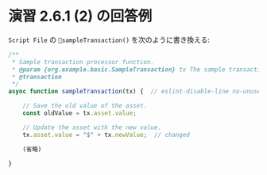 # 演習 2.6.1 (2) の回答例

`Script File` の `sampleTransaction()` を次のように書き換える:

```javascript
/**
 * Sample transaction processor function.
 * @param {org.example.basic.SampleTransaction} tx The sample transaction instance.
 * @transaction
 */
async function sampleTransaction(tx) {  // eslint-disable-line no-unused-vars

    // Save the old value of the asset.
    const oldValue = tx.asset.value;

    // Update the asset with the new value.
    tx.asset.value = "$" + tx.newValue;  // changed

    (省略)

}
```


